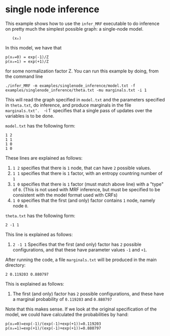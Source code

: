 single node inference
=====

This example shows how to use the `infer_MRF` executable to do inference on pretty much the simplest possible graph: a single-node model.

```
   (x₀)
```

In this model, we have that

```
p(x₀=0) = exp(-1)/Z
p(x₀=1) = exp(+1)/Z
```

for some normalization factor Z.  You can run this example by doing, from the command line

```
./infer_MRF -m examples/singlenode_inference/model.txt -f examples/singlenode_inference/theta.txt -mu marginals.txt -i 1 
```

This will read the graph specified in `model.txt` and the parameters specified in `theta.txt`, do inference, and produce marginals in the file `marginals.txt’.  `-i 1` specifies that a single pass of updates over the variables is to be done.


`model.txt` has the following form:

```
1 2
1 1
1 0
1 0
```

These lines are explained as follows:

1. `1 2` specifies that there is `1` node, that can have `2` possible values.
2. `1 1` specifies that there is `1` factor, with an entropy countring number of `1`
3. `1 0`  specifies that there is `1` factor (must match above line) with a "type" of `0`.  (This is not used with MRF inference, but must be specified to be consistent with the model format used with CRFs)
4. `1 0` specifies that the first (and only) factor contains `1` node, namely node `0`.

`theta.txt` has the following form:

```
2 -1 1
```

This line is explained as follows:

1. `2 -1 1`  Specifies that the first (and only) factor has `2` possible configurations, and that these have parameter values `-1` and `+1`.

After running the code, a file `marginals.txt` will be produced in the main directory:

```
2 0.119203 0.880797 
```

This is explained as follows:
1. The first (and only) factor has `2` possible configurations, and these have a marginal probability of `0.119203` and `0.880797`

Note that this makes sense.  If we look at the original specification of the model, we could have calculated the probabilities by hand:

```
p(x₀=0)=exp(-1)/(exp(-1)+exp(+1))=0.119203
p(x₀=1)=exp(+1)/(exp(-1)+exp(+1))=0.880797
```